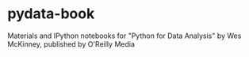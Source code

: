 # pydata-book
Materials and IPython notebooks for "Python for Data Analysis" by Wes McKinney, published by O'Reilly Media
